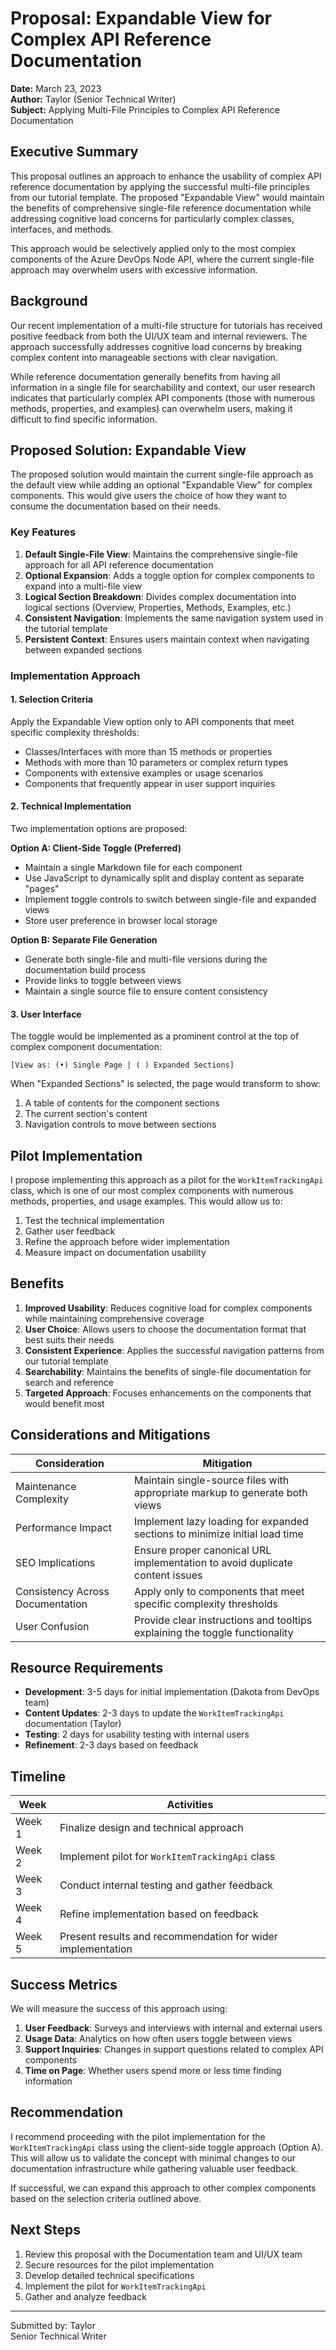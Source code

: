 # Proposal: Expandable View for Complex API Reference Documentation

**Date:** March 23, 2023  
**Author:** Taylor (Senior Technical Writer)  
**Subject:** Applying Multi-File Principles to Complex API Reference Documentation

## Executive Summary

This proposal outlines an approach to enhance the usability of complex API reference documentation by applying the successful multi-file principles from our tutorial template. The proposed "Expandable View" would maintain the benefits of comprehensive single-file reference documentation while addressing cognitive load concerns for particularly complex classes, interfaces, and methods.

This approach would be selectively applied only to the most complex components of the Azure DevOps Node API, where the current single-file approach may overwhelm users with excessive information.

## Background

Our recent implementation of a multi-file structure for tutorials has received positive feedback from both the UI/UX team and internal reviewers. The approach successfully addresses cognitive load concerns by breaking complex content into manageable sections with clear navigation.

While reference documentation generally benefits from having all information in a single file for searchability and context, our user research indicates that particularly complex API components (those with numerous methods, properties, and examples) can overwhelm users, making it difficult to find specific information.

## Proposed Solution: Expandable View

The proposed solution would maintain the current single-file approach as the default view while adding an optional "Expandable View" for complex components. This would give users the choice of how they want to consume the documentation based on their needs.

### Key Features

1. **Default Single-File View**: Maintains the comprehensive single-file approach for all API reference documentation
2. **Optional Expansion**: Adds a toggle option for complex components to expand into a multi-file view
3. **Logical Section Breakdown**: Divides complex documentation into logical sections (Overview, Properties, Methods, Examples, etc.)
4. **Consistent Navigation**: Implements the same navigation system used in the tutorial template
5. **Persistent Context**: Ensures users maintain context when navigating between expanded sections

### Implementation Approach

#### 1. Selection Criteria

Apply the Expandable View option only to API components that meet specific complexity thresholds:

- Classes/Interfaces with more than 15 methods or properties
- Methods with more than 10 parameters or complex return types
- Components with extensive examples or usage scenarios
- Components that frequently appear in user support inquiries

#### 2. Technical Implementation

Two implementation options are proposed:

**Option A: Client-Side Toggle (Preferred)**
- Maintain a single Markdown file for each component
- Use JavaScript to dynamically split and display content as separate "pages"
- Implement toggle controls to switch between single-file and expanded views
- Store user preference in browser local storage

**Option B: Separate File Generation**
- Generate both single-file and multi-file versions during the documentation build process
- Provide links to toggle between views
- Maintain a single source file to ensure content consistency

#### 3. User Interface

The toggle would be implemented as a prominent control at the top of complex component documentation:

```
[View as: (•) Single Page | ( ) Expanded Sections]
```

When "Expanded Sections" is selected, the page would transform to show:

1. A table of contents for the component sections
2. The current section's content
3. Navigation controls to move between sections

## Pilot Implementation

I propose implementing this approach as a pilot for the `WorkItemTrackingApi` class, which is one of our most complex components with numerous methods, properties, and usage examples. This would allow us to:

1. Test the technical implementation
2. Gather user feedback
3. Refine the approach before wider implementation
4. Measure impact on documentation usability

## Benefits

1. **Improved Usability**: Reduces cognitive load for complex components while maintaining comprehensive coverage
2. **User Choice**: Allows users to choose the documentation format that best suits their needs
3. **Consistent Experience**: Applies the successful navigation patterns from our tutorial template
4. **Searchability**: Maintains the benefits of single-file documentation for search and reference
5. **Targeted Approach**: Focuses enhancements on the components that would benefit most

## Considerations and Mitigations

| Consideration | Mitigation |
|---------------|------------|
| Maintenance Complexity | Maintain single-source files with appropriate markup to generate both views |
| Performance Impact | Implement lazy loading for expanded sections to minimize initial load time |
| SEO Implications | Ensure proper canonical URL implementation to avoid duplicate content issues |
| Consistency Across Documentation | Apply only to components that meet specific complexity thresholds |
| User Confusion | Provide clear instructions and tooltips explaining the toggle functionality |

## Resource Requirements

- **Development**: 3-5 days for initial implementation (Dakota from DevOps team)
- **Content Updates**: 2-3 days to update the `WorkItemTrackingApi` documentation (Taylor)
- **Testing**: 2 days for usability testing with internal users
- **Refinement**: 2-3 days based on feedback

## Timeline

| Week | Activities |
|------|------------|
| Week 1 | Finalize design and technical approach |
| Week 2 | Implement pilot for `WorkItemTrackingApi` class |
| Week 3 | Conduct internal testing and gather feedback |
| Week 4 | Refine implementation based on feedback |
| Week 5 | Present results and recommendation for wider implementation |

## Success Metrics

We will measure the success of this approach using:

1. **User Feedback**: Surveys and interviews with internal and external users
2. **Usage Data**: Analytics on how often users toggle between views
3. **Support Inquiries**: Changes in support questions related to complex API components
4. **Time on Page**: Whether users spend more or less time finding information

## Recommendation

I recommend proceeding with the pilot implementation for the `WorkItemTrackingApi` class using the client-side toggle approach (Option A). This will allow us to validate the concept with minimal changes to our documentation infrastructure while gathering valuable user feedback.

If successful, we can expand this approach to other complex components based on the selection criteria outlined above.

## Next Steps

1. Review this proposal with the Documentation team and UI/UX team
2. Secure resources for the pilot implementation
3. Develop detailed technical specifications
4. Implement the pilot for `WorkItemTrackingApi`
5. Gather and analyze feedback

---

Submitted by: Taylor  
Senior Technical Writer 
